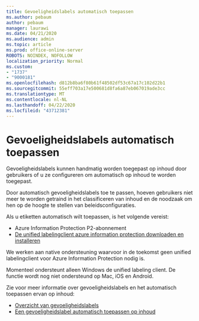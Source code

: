 ```yaml
---
title: Gevoeligheidslabels automatisch toepassen
ms.author: pebaum
author: pebaum
manager: laurawi
ms.date: 04/21/2020
ms.audience: admin
ms.topic: article
ms.prod: office-online-server
ROBOTS: NOINDEX, NOFOLLOW
localization_priority: Normal
ms.custom:
- "1737"
- "9000181"
ms.openlocfilehash: d812b8ba6f80b61f48502df53c67a17c102d22b1
ms.sourcegitcommit: 55eff703a17e500681d8fa6a87eb067019ade3cc
ms.translationtype: MT
ms.contentlocale: nl-NL
ms.lasthandoff: 04/22/2020
ms.locfileid: "43712381"
---
```

# <a name="auto-apply-sensitivity-labels"></a>Gevoeligheidslabels automatisch toepassen

Gevoeligheidslabels kunnen handmatig worden toegepast op inhoud door gebruikers of u ze configureren om automatisch op inhoud te worden toegepast.

Door automatisch gevoeligheidslabels toe te passen, hoeven gebruikers niet meer te worden getraind in het classificeren van inhoud en de noodzaak om hen op de hoogte te stellen van beleidsconfiguraties.

Als u etiketten automatisch wilt toepassen, is het volgende vereist:

- Azure Information Protection P2-abonnement
- [De unified labelingclient azure information protection downloaden en installeren](https://docs.microsoft.com/azure/information-protection/rms-client/install-unifiedlabelingclient-app)

We werken aan native ondersteuning waarvoor in de toekomst geen unified labelingclient voor Azure Information Protection nodig is.

Momenteel ondersteunt alleen Windows de unified labeling client.  De functie wordt nog niet ondersteund op Mac, iOS en Android.

Zie voor meer informatie over gevoeligheidslabels en het automatisch toepassen ervan op inhoud:

- [Overzicht van gevoeligheidslabels](https://docs.microsoft.com/office365/securitycompliance/sensitivity-labels)
- [Een gevoeligheidslabel automatisch toepassen op inhoud](https://docs.microsoft.com/office365/securitycompliance/apply_sensitivity_label_automatically)